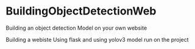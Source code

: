 # BuildingObjectDetectionWeb
Building an object detection Model on your own website

Building a webiste Using flask and using yolov3 model run on the project 
